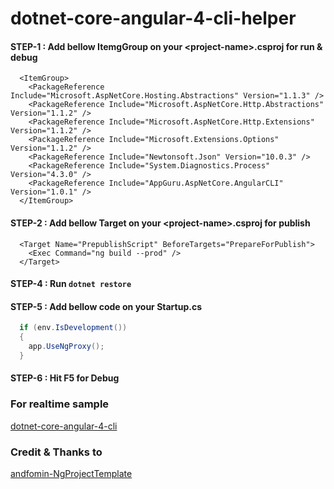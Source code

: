 # dotnet-core-angular-4-cli-helper

#### STEP-1 : Add bellow ItemgGroup on your \<project-name\>.csproj for run & debug 

```
  <ItemGroup>
    <PackageReference Include="Microsoft.AspNetCore.Hosting.Abstractions" Version="1.1.3" />
    <PackageReference Include="Microsoft.AspNetCore.Http.Abstractions" Version="1.1.2" />
    <PackageReference Include="Microsoft.AspNetCore.Http.Extensions" Version="1.1.2" />
    <PackageReference Include="Microsoft.Extensions.Options" Version="1.1.2" />
    <PackageReference Include="Newtonsoft.Json" Version="10.0.3" />
    <PackageReference Include="System.Diagnostics.Process" Version="4.3.0" />
    <PackageReference Include="AppGuru.AspNetCore.AngularCLI" Version="1.0.1" />
  </ItemGroup>
```

#### STEP-2 : Add bellow Target on your \<project-name\>.csproj for publish
```
  <Target Name="PrepublishScript" BeforeTargets="PrepareForPublish">
    <Exec Command="ng build --prod" />
  </Target>
```

#### STEP-4 : Run `dotnet restore`

#### STEP-5 : Add bellow code on your Startup.cs
```csharp
  if (env.IsDevelopment())
  {
    app.UseNgProxy();
  }
```

#### STEP-6 : Hit F5 for Debug 


### For realtime sample
[dotnet-core-angular-4-cli](https://github.com/app-guru/dotnet-core-angular-4-cli)

### Credit & Thanks to
[andfomin-NgProjectTemplate](https://github.com/andfomin/NgProjectTemplate)
